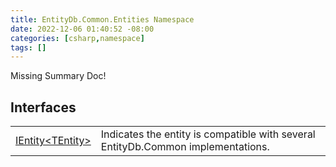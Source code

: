 ```yaml
---
title: EntityDb.Common.Entities Namespace
date: 2022-12-06 01:40:52 -08:00
categories: [csharp,namespace]
tags: []
---
```


Missing Summary Doc!
## Interfaces
<table><tr><td><a href='/posts/csharp.interface.entitydb.common.entities.ientity-1/'>IEntity&lt;TEntity&gt;</a></td><td>
Indicates the entity is compatible with several EntityDb.Common implementations.
</td></tr></table>
